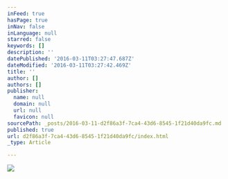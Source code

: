 ```yaml
---
inFeed: true
hasPage: true
inNav: false
inLanguage: null
starred: false
keywords: []
description: ''
datePublished: '2016-03-11T03:27:47.687Z'
dateModified: '2016-03-11T03:27:42.469Z'
title: ''
author: []
authors: []
publisher:
  name: null
  domain: null
  url: null
  favicon: null
sourcePath: _posts/2016-03-11-d2f86a3f-7ca4-43d6-8545-1f21d40da9fc.md
published: true
url: d2f86a3f-7ca4-43d6-8545-1f21d40da9fc/index.html
_type: Article

---
```

![](https://the-grid-user-content.s3-us-west-2.amazonaws.com/c4e5e2f7-922e-41e0-bf58-b4b7475470f8.jpg)